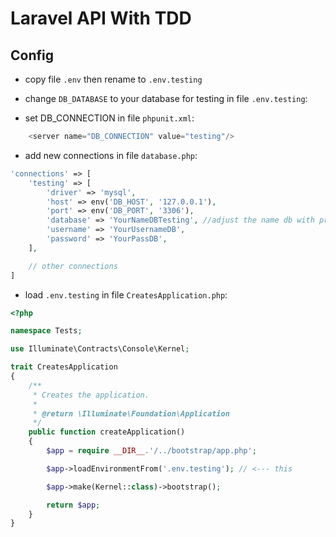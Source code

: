 # Laravel API With TDD

## Config

- copy file `.env` then rename to `.env.testing`

- change `DB_DATABASE` to your database for testing in file `.env.testing`:

- set DB_CONNECTION in file `phpunit.xml`:

```php
    <server name="DB_CONNECTION" value="testing"/>
```

- add new connections in file `database.php`:

```php
'connections' => [
    'testing' => [
        'driver' => 'mysql',
        'host' => env('DB_HOST', '127.0.0.1'),
        'port' => env('DB_PORT', '3306'),
        'database' => 'YourNameDBTesting', //adjust the name db with previous step
        'username' => 'YourUsernameDB',
        'password' => 'YourPassDB',
    ],

    // other connections
]
```

- load `.env.testing` in file `CreatesApplication.php`:

```php
<?php

namespace Tests;

use Illuminate\Contracts\Console\Kernel;

trait CreatesApplication
{
    /**
     * Creates the application.
     *
     * @return \Illuminate\Foundation\Application
     */
    public function createApplication()
    {
        $app = require __DIR__.'/../bootstrap/app.php';

        $app->loadEnvironmentFrom('.env.testing'); // <--- this

        $app->make(Kernel::class)->bootstrap();

        return $app;
    }
}

```
